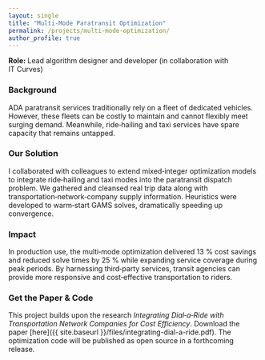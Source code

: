```yaml
---
layout: single
title: "Multi‑Mode Paratransit Optimization"
permalink: /projects/multi-mode-optimization/
author_profile: true
---
```



**Role:** Lead algorithm designer and developer (in collaboration with IT Curves)

### Background

ADA paratransit services traditionally rely on a fleet of dedicated vehicles.  However, these fleets can be costly to maintain and cannot flexibly meet surging demand.  Meanwhile, ride‑hailing and taxi services have spare capacity that remains untapped.

### Our Solution

I collaborated with colleagues to extend mixed‑integer optimization models to integrate ride‑hailing and taxi modes into the paratransit dispatch problem.  We gathered and cleansed real trip data along with transportation‑network‑company supply information.  Heuristics were developed to warm‑start GAMS solves, dramatically speeding up convergence.

### Impact

In production use, the multi‑mode optimization delivered 13 % cost savings and reduced solve times by 25 % while expanding service coverage during peak periods.  By harnessing third‑party services, transit agencies can provide more responsive and cost‑effective transportation to riders.

### Get the Paper & Code

This project builds upon the research *Integrating Dial‑a‑Ride with Transportation Network Companies for Cost Efficiency*.  Download the paper [here]({{ site.baseurl }}/files/integrating-dial-a-ride.pdf).  The optimization code will be published as open source in a forthcoming release.

